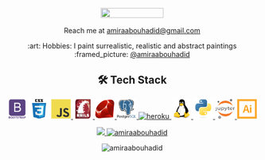<p align="center">
<img src='https://media.giphy.com/media/sNGnAmnRGSinrAzfhb/giphy.gif' width='50%' height= '50%'>
</p>

 <p align="center"> Reach me at <a href="">amiraabouhadid@gmail.com </a> </p> 
 <p align="center">:art: Hobbies: I paint surrealistic, realistic and abstract paintings :framed_picture: <a href="https://www.instagram.com/amiraabouhadid/">@amiraabouhadid </a> </p> 

<h2 align= "center">🛠 Tech Stack  </h2>
<p align="center">
<a href="https://getbootstrap.com" rel="nofollow"> <img src="https://raw.githubusercontent.com/devicons/devicon/master/icons/bootstrap/bootstrap-plain-wordmark.svg" alt="bootstrap" style="max-width:40%;" width="40" height="40"></a>
<a href="https://www.w3schools.com/css/" rel="nofollow"> <img src="https://raw.githubusercontent.com/devicons/devicon/master/icons/css3/css3-original-wordmark.svg" alt="css3" style="max-width:100%;" width="40" height="40"></a>
 <a href="https://developer.mozilla.org/en-US/docs/Web/JavaScript" rel="nofollow"> <img src="https://raw.githubusercontent.com/devicons/devicon/master/icons/javascript/javascript-original.svg" alt="javascript" style="max-width:100%;" width="40" height="40"> </a>
 <a href="https://rubyonrails.org" rel="nofollow"> <img src="https://raw.githubusercontent.com/devicons/devicon/master/icons/rails/rails-original-wordmark.svg" alt="rails" style="max-width:100%;" width="40" height="40"> </a>
<a href="https://www.ruby-lang.org/en/" rel="nofollow"> <img src="https://raw.githubusercontent.com/devicons/devicon/master/icons/ruby/ruby-original.svg" alt="ruby" style="max-width:100%;" width="40" height="40"> </a>
 <a href="https://www.postgresql.org" rel="nofollow"> <img src="https://raw.githubusercontent.com/devicons/devicon/master/icons/postgresql/postgresql-original-wordmark.svg" alt="postgresql" style="max-width:100%;" width="40" height="40"> </a>
<a href="https://heroku.com" rel="nofollow"> <img src="https://camo.githubusercontent.com/df12cb598044a3f38efc1f45e3580558c324cf8789b79487125044eeebcc4dee/68747470733a2f2f7777772e766563746f726c6f676f2e7a6f6e652f6c6f676f732f6865726f6b752f6865726f6b752d69636f6e2e737667" alt="heroku" data-canonical-src="https://www.vectorlogo.zone/logos/heroku/heroku-icon.svg" style="max-width:100%;" width="40" height="40"> </a>
<a href="https://www.linux.org/" rel="nofollow"> <img src="https://raw.githubusercontent.com/devicons/devicon/master/icons/linux/linux-original.svg" alt="linux" style="max-width:100%;" width="40" height="40"> </a>
 <a href="https://www.python.org/" rel="nofollow"> <img src="https://raw.githubusercontent.com/devicons/devicon/master/icons/python/python-original.svg" alt="python" style="max-width:100%;" width="40" height="40"> </a>
 <a href="https://jupyter.org/" rel="nofollow"> <img src="https://raw.githubusercontent.com/devicons/devicon/master/icons/jupyter/jupyter-original-wordmark.svg" alt="jupyter" style="max-width:100%;" width="40" height="40"> </a>
 <a href="https://www.adobe.com/" rel="nofollow"> <img src="https://raw.githubusercontent.com/devicons/devicon/master/icons/illustrator/illustrator-line.svg" alt="illustrator" style="max-width:100%;" width="40" height="40"> </a>
</p>

  <p align="center">
   <a href="https://github.com/amiraabouhadid">
    <img height="180em" src="https://github-readme-stats-eight-theta.vercel.app/api?username=amiraabouhadid&show_icons=true&theme=dark&include_all_commits=true&count_private=true"/>
    <img height="180em" src="https://github-readme-stats.vercel.app/api/top-langs/?username=amiraabouhadid&show_icons=true&theme=dark&layout=compact&exclude_repo=nba-stats-codeigniter&hide=css,html" alt="amiraabouhadid" />
  </a>
</p>

<p align="center"> <img src="https://komarev.com/ghpvc/?username=amiraabouhadid&label=Profile%20views&color=0e75b6&style=flat&theme=dark" alt="amiraabouhadid" /> </p>

